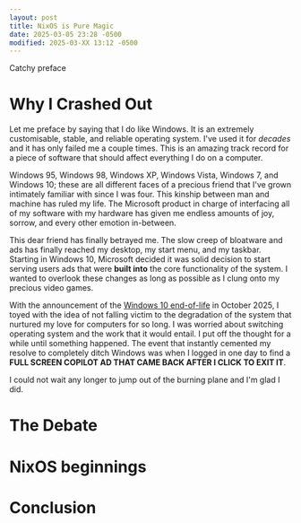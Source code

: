 ```yaml
---
layout: post
title: NixOS is Pure Magic 
date: 2025-03-05 23:28 -0500
modified: 2025-03-XX 13:12 -0500
---
```


Catchy preface

# Why I Crashed Out 

Let me preface by saying that I do like Windows. It is an extremely customisable, stable, and reliable operating system. I've used it for *decades* and it has only failed me a couple times. This is an amazing track record for a piece of software that should affect everything I do on a computer. 

Windows 95, Windows 98, Windows XP, Windows Vista, Windows 7, and Windows 10; these are all different faces of a precious friend that I've grown intimately familiar with since I was four. This kinship between man and machine has ruled my life. The Microsoft product in charge of interfacing all of my software with my hardware has given me endless amounts of joy, sorrow, and every other emotion in-between.

This dear friend has finally betrayed me. The slow creep of bloatware and ads has finally reached my desktop, my start menu, and my taskbar. Starting in Windows 10, Microsoft decided it was solid decision to start serving users ads that were **built into** the core functionality of the system. I wanted to overlook these changes as long as possible as I clung onto my precious video games.

With the announcement of the [Windows 10 end-of-life](https://www.microsoft.com/en-us/windows/end-of-support) in October 2025, I toyed with the idea of not falling victim to the degradation of the system that nurtured my love for computers for so long. I was worried about switching operating system and the work that it would entail. I put off the thought for a while until something happened. The event that instantly cemented my resolve to completely ditch Windows was when I logged in one day to find a **FULL SCREEN COPILOT AD THAT CAME BACK AFTER I CLICK TO EXIT IT**.

I could not wait any longer to jump out of the burning plane and I'm glad I did.

# The Debate

# NixOS beginnings

# Conclusion